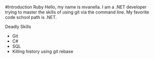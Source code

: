 #Introduction Ruby
Hello, my name is mvanella. I am a .NET developer trying to master the skills of using git via the command line.
My favorite code school path is .NET.

Deadly Skills
* Git
* C#
* SQL
* Killing history using git rebase